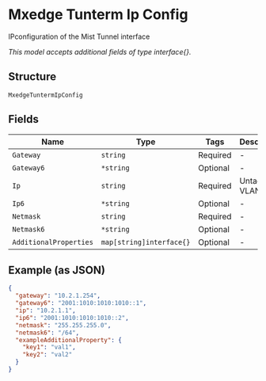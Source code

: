 
# Mxedge Tunterm Ip Config

IPconfiguration of the Mist Tunnel interface

*This model accepts additional fields of type interface{}.*

## Structure

`MxedgeTuntermIpConfig`

## Fields

| Name | Type | Tags | Description |
|  --- | --- | --- | --- |
| `Gateway` | `string` | Required | - |
| `Gateway6` | `*string` | Optional | - |
| `Ip` | `string` | Required | Untagged VLAN |
| `Ip6` | `*string` | Optional | - |
| `Netmask` | `string` | Required | - |
| `Netmask6` | `*string` | Optional | - |
| `AdditionalProperties` | `map[string]interface{}` | Optional | - |

## Example (as JSON)

```json
{
  "gateway": "10.2.1.254",
  "gateway6": "2001:1010:1010:1010::1",
  "ip": "10.2.1.1",
  "ip6": "2001:1010:1010:1010::2",
  "netmask": "255.255.255.0",
  "netmask6": "/64",
  "exampleAdditionalProperty": {
    "key1": "val1",
    "key2": "val2"
  }
}
```

